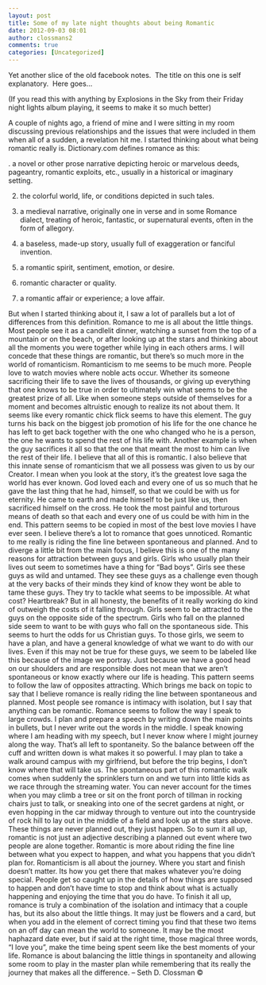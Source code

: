 ```yaml
---
layout: post
title: Some of my late night thoughts about being Romantic
date: 2012-09-03 08:01
author: clossmans2
comments: true
categories: [Uncategorized]
---
```

Yet another slice of the old facebook notes.  The title on this one is self explanatory.  Here goes...

(If you read this with anything by Explosions in the Sky from their Friday night lights album playing, it seems to make it so much better)


A couple of nights ago, a friend of mine and I were sitting in my room discussing previous relationships and the issues that were included in them when all of a sudden, a revelation hit me. I started thinking about what being romantic really is. Dictionary.com defines romance as this:

. a novel or other prose narrative depicting heroic or marvelous deeds, pageantry, romantic exploits, etc., usually in a historical or imaginary setting.

2. the colorful world, life, or conditions depicted in such tales.

3. a medieval narrative, originally one in verse and in some Romance dialect, treating of heroic, fantastic, or supernatural events, often in the form of allegory.

4. a baseless, made-up story, usually full of exaggeration or fanciful invention.

5. a romantic spirit, sentiment, emotion, or desire.

6. romantic character or quality.

7. a romantic affair or experience; a love affair.



But when I started thinking about it, I saw a lot of parallels but a lot of differences from this definition. Romance to me is all about the little things. Most people see it as a candlelit dinner, watching a sunset from the top of a mountain or on the beach, or after looking up at the stars and thinking about all the moments you were together while lying in each others arms. I will concede that these things are romantic, but there’s so much more in the world of romanticism. Romanticism to me seems to be much more. People love to watch movies where noble acts occur. Whether its someone sacrificing their life to save the lives of thousands, or giving up everything that one knows to be true in order to ultimately win what seems to be the greatest prize of all. Like when someone steps outside of themselves for a moment and becomes altruistic enough to realize its not about them. It seems like every romantic chick flick seems to have this element. The guy turns his back on the biggest job promotion of his life for the one chance he has left to get back together with the one who changed who he is a person, the one he wants to spend the rest of his life with. Another example is when the guy sacrifices it all so that the one that meant the most to him can live the rest of their life. I believe that all of this is romantic. I also believe that this innate sense of romanticism that we all possess was given to us by our Creator. I mean when you look at the story, it’s the greatest love saga the world has ever known. God loved each and every one of us so much that he gave the last thing that he had, himself, so that we could be with us for eternity. He came to earth and made himself to be just like us, then sacrificed himself on the cross. He took the most painful and torturous means of death so that each and every one of us could be with him in the end. This pattern seems to be copied in most of the best love movies I have ever seen. I believe there’s a lot to romance that goes unnoticed. Romantic to me really is riding the fine line between spontaneous and planned. And to diverge a little bit from the main focus, I believe this is one of the many reasons for attraction between guys and girls. Girls who usually plan their lives out seem to sometimes have a thing for “Bad boys”. Girls see these guys as wild and untamed. They see these guys as a challenge even though at the very backs of their minds they kind of know they wont be able to tame these guys. They try to tackle what seems to be impossible. At what cost? Heartbreak? But in all honesty, the benefits of it really working do kind of outweigh the costs of it falling through. Girls seem to be attracted to the guys on the opposite side of the spectrum. Girls who fall on the planned side seem to want to be with guys who fall on the spontaneous side. This seems to hurt the odds for us Christian guys. To those girls, we seem to have a plan, and have a general knowledge of what we want to do with our lives. Even if this may not be true for these guys, we seem to be labeled like this because of the image we portray. Just because we have a good head on our shoulders and are responsible does not mean that we aren’t spontaneous or know exactly where our life is heading. This pattern seems to follow the law of opposites attracting. Which brings me back on topic to say that I believe romance is really riding the line between spontaneous and planned. Most people see romance is intimacy with isolation, but I say that anything can be romantic. Romance seems to follow the way I speak to large crowds. I plan and prepare a speech by writing down the main points in bullets, but I never write out the words in the middle. I speak knowing where I am heading with my speech, but I never know where I might journey along the way. That’s all left to spontaneity. So the balance between off the cuff and written down is what makes it so powerful. I may plan to take a walk around campus with my girlfriend, but before the trip begins, I don’t know where that will take us. The spontaneous part of this romantic walk comes when suddenly the sprinklers turn on and we turn into little kids as we race through the streaming water. You can never account for the times when you may climb a tree or sit on the front porch of tillman in rocking chairs just to talk, or sneaking into one of the secret gardens at night, or even hopping in the car midway through to venture out into the countryside of rock hill to lay out in the middle of a field and look up at the stars above. These things are never planned out, they just happen. So to sum it all up, romantic is not just an adjective describing a planned out event where two people are alone together. Romantic is more about riding the fine line between what you expect to happen, and what you happens that you didn’t plan for. Romanticism is all about the journey. Where you start and finish doesn’t matter. Its how you get there that makes whatever you’re doing special. People get so caught up in the details of how things are supposed to happen and don’t have time to stop and think about what is actually happening and enjoying the time that you do have. To finish it all up, romance is truly a combination of the isolation and intimacy that a couple has, but its also about the little things. It may just be flowers and a card, but when you add in the element of correct timing you find that these two items on an off day can mean the world to someone. It may be the most haphazard date ever, but if said at the right time, those magical three words, “I love you”, make the time being spent seem like the best moments of your life. Romance is about balancing the little things in spontaneity and allowing some room to play in the master plan while remembering that its really the journey that makes all the difference. – Seth D. Clossman ©
